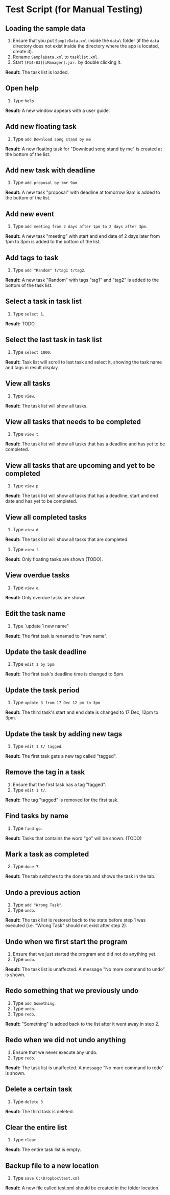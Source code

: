 # Test Script (for Manual Testing)

## Loading the sample data

1. Ensure that you put `SampleData.xml` inside the `data\` folder (if the `data` directory does not exist inside the directory where the app is located, create it).
2. Rename `SampleData.xml` to `tasklist.xml`.
2. Start `[F14-B3][iManager].jar.` by double clicking it.

**Result:** The task list is loaded.

## Open help

1. Type `help`

**Result:** A new window appears with a user guide.

## Add new floating task

1. Type `add Download song stand by me`

**Result:** A new floating task for "Download song stand by me" is created at the bottom of the list.

## Add new task with deadline

1. Type `add proposal by tmr 9am`

**Result:** A new task "proposal" with deadline at tomorrow 9am is added to the bottom of the list.

## Add new event

1. Type `add meeting from 2 days after 1pm to 2 days after 3pm`.

**Result:** A new task "meeting" with start and end date of 2 days later from 1pm to 3pm is added to the bottom of the list.


## Add tags to task

1. Type `add "Random" t/tag1 t/tag2`.

**Result:** A new task "Random" with tags "tag1" and "tag2" is added to the bottom of the task list.

## Select a task in task list

1. Type `select 1`.

**Result:** TODO

## Select the last task in task list

1. Type `select 1000`.

**Result:** Task list will scroll to last task and select it, showing the task name and tags in result display.

## View all tasks

1. Type `view`.

**Result:** The task list will show all tasks.

## View all tasks that needs to be completed

1. Type `view t`.

**Result:** The task list will show all tasks that has a deadline and has yet to be completed.

## View all tasks that are upcoming and yet to be completed

1. Type `view p`.

**Result:** The task list will show all tasks that has a deadline, start and end date and has yet to be completed. 

## View all completed tasks 

1. Type `view d`.

**Result:** The task list will show all tasks that are completed.
 
1. Type `view f`.

**Result:** Only floating tasks are shown (TODO).

## View overdue tasks

1. Type `view o`.

**Result:** Only overdue tasks are shown. 

## Edit the task name

1. Type `update 1 new name"

**Result:** The first task is renamed to "new name".

## Update the task deadline

1. Type `edit 1 by 5pm`

**Result:** The first task's deadline time is changed to 5pm.

## Update the task period

1. Type `update 3 from 17 Dec 12 pm to 3pm`

**Result:** The third task's start and end date is changed to 17 Dec, 12pm to 3pm.

## Update the task by adding new tags

1. Type `edit 1 t/ tagged`.

**Result:** The first task gets a new tag called "tagged".

## Remove the tag in a task

1. Ensure that the first task has a tag "tagged".
2. Type `edit 1 t/`.

**Result:** The tag "tagged" is removed for the first task.

## Find tasks by name

1. Type `find go`.

**Result:** Tasks that contains the word "go" will be shown. (TODO)

## Mark a task as completed

2. Type `done 7`.

**Result:** The tab switches to the done tab and shows the task in the tab.

## Undo a previous action

1. Type `add "Wrong Task"`.
2. Type `undo`.

**Result:** The task list is restored back to the state before step 1 was executed (i.e. "Wrong Task" should not exist after step 2).

## Undo when we first start the program

1. Ensure that we just started the program and did not do anything yet.
2. Type `undo`.

**Result:** The task list is unaffected. A message "No more command to undo" is shown.

## Redo something that we previously undo

1. Type `add Something`.
2. Type `undo`.
3. Type `redo`.

**Result:** "Something" is added back to the list after it went away in step 2.

## Redo when we did not undo anything

1. Ensure that we never execute any undo.
2. Type `redo`.

**Result:** The task list is unaffected. A message "No more command to redo" is shown.

## Delete a certain task

1. Type `delete 3`

**Result:** The third task is deleted.

## Clear the entire list

1. Type `clear`

**Result:** The entire task list is empty.

## Backup file to a new location

1. Type `save C:\Dropbox\test.xml`

**Result:** A new file called test.xml should be created in the folder location. 
